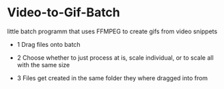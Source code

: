 # Video-to-Gif-Batch
 little batch programm that uses FFMPEG to create gifs from video snippets
 
 * 1 Drag files onto batch
 
 * 2 Choose whether to just process at is, scale individual, or to scale all with the same size
 
 * 3 Files get created in the same folder they where dragged into from
